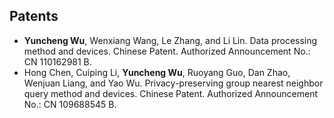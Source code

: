 ## Patents

<ul style="margin:0 0 5px;">
  <li><autocolor><strong>Yuncheng Wu</strong>, Wenxiang Wang, Le Zhang, and Li Lin. Data processing method and devices. Chinese Patent. Authorized Announcement No.: CN 110162981 B.</autocolor></li>
  <li><autocolor>Hong Chen, Cuiping Li, <strong>Yuncheng Wu</strong>, Ruoyang Guo, Dan Zhao, Wenjuan Liang, and Yao Wu. Privacy-preserving group nearest neighbor query method and devices. Chinese Patent. Authorized Announcement No.: CN 109688545 B.</autocolor></li>
</ul>
